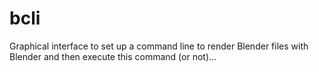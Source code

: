 bcli
====

Graphical interface to set up a command line to render Blender files with Blender and then execute this command (or not)...
